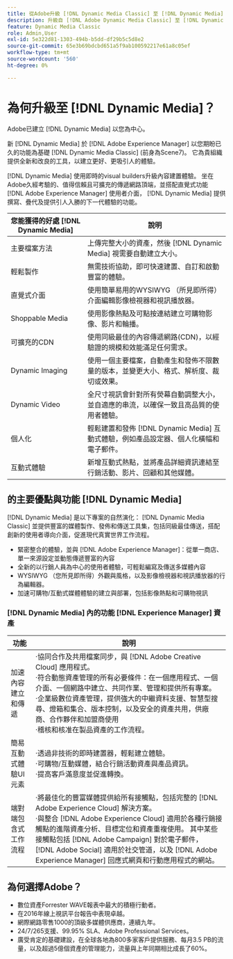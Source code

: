 ```yaml
---
title: 從Adobe升級 [!DNL Dynamic Media Classic] 至 [!DNL Dynamic Media] 於 [!DNL Experience Manager] 資產
description: 升級自 [!DNL Adobe Dynamic Media Classic] 至 [!DNL Dynamic Media] 於 [!DNL Adobe Experience Manager]. 瞭解的主要優點與功能 [!DNL Dynamic Media]. 檢閱功能清單比較、升級常見問題集和整備檢查清單。
feature: Dynamic Media Classic
role: Admin,User
exl-id: 5e322d81-1303-494b-b5dd-df29b5c5d8e2
source-git-commit: 65e3b69bdcbd651a5f9ab100592217e61a8c05ef
workflow-type: tm+mt
source-wordcount: '560'
ht-degree: 0%

---
```


# 為何升級至 [!DNL Dynamic Media]？

Adobe已建立 [!DNL Dynamic Media] 以您為中心。

新 [!DNL Dynamic Media] 於 [!DNL Adobe Experience Manager] 以您期盼已久的功能為基礎 [!DNL Dynamic Media Classic] (前身為Scene7)。 它為貴組織提供全新和改良的工具，以建立更好、更吸引人的體驗。

[!DNL Dynamic Media] 使用即時的visual builders升級內容建置體驗。 坐在Adobe久經考驗的、值得信賴且可擴充的傳遞網路頂端，並搭配直覺式功能 [!DNL Adobe Experience Manager] 使用者介面， [!DNL Dynamic Media] 提供撰寫、疊代及提供引人入勝的下一代體驗的功能。

| 您能獲得的好處 [!DNL Dynamic Media] | 說明 |
| --- | --- |
| 主要檔案方法 | 上傳完整大小的資產，然後 [!DNL Dynamic Media] 視需要自動建立大小。 |
| 輕鬆製作 | 無需技術協助，即可快速建置、自訂和啟動豐富的體驗。 |
| 直覺式介面 | 使用簡單易用的WYSIWYG （所見即所得）介面編輯影像檢視器和視訊播放器。 |
| Shoppable Media | 使用影像熱點及可點按連結建立可購物影像、影片和輪播。 |
| 可擴充的CDN | 使用同級最佳的內容傳遞網路(CDN)，以經驗證的規模和效能滿足任何需求。 |
| Dynamic Imaging | 使用一個主要檔案，自動產生和發佈不限數量的版本，並變更大小、格式、解析度、裁切或效果。 |
| Dynamic Video | 全尺寸視訊會針對所有熒幕自動調整大小，並自適應的串流，以確保一致且高品質的使用者體驗。 |
| 個人化 | 輕鬆建置和發佈 [!DNL Dynamic Media] 互動式體驗，例如產品設定器、個人化橫幅和電子郵件。 |
| 互動式體驗 | 新增互動式熱點，並將產品詳細資訊連結至行銷活動、影片、回顧和其他媒體。 |

## 的主要優點與功能 [!DNL Dynamic Media]

[!DNL Dynamic Media] 是以下專案的自然演化： [!DNL Dynamic Media Classic] 並提供豐富的媒體製作、發佈和傳送工具集，包括同級最佳傳送，搭配創新的使用者導向介面，促進現代真實世界工作流程。

* 緊密整合的體驗，並與 [!DNL Adobe Experience Manager]：從單一商店、單一來源設定並動態傳遞豐富的內容
* 全新的以行銷人員為中心的使用者體驗，可輕鬆編寫及傳送多媒體內容
* WYSIWYG （您所見即所得）外觀與風格，以及影像檢視器和視訊播放器的行為編輯器。
* 加速可購物/互動式媒體體驗的建立與部署，包括影像熱點和可購物視訊

### [!DNL Dynamic Media] 內的功能 [!DNL Experience Manager] 資產

| 功能 | 說明 |
| --- | --- |
| 加速內容建立和傳遞 | ·協同合作及共用檔案同步，與 [!DNL Adobe Creative Cloud] 應用程式。<br>·符合動態資產管理的所有必要條件：在一個應用程式、一個介面、一個網路中建立、共同作業、管理和提供所有專案。<br>·企業級數位資產管理，提供強大的中繼資料支援、智慧型搜尋、燈箱和集合、版本控制，以及安全的資產共用，供廠商、合作夥伴和加盟商使用<br>·稽核和核准在製品資產的工作流程。 |
| 簡易互動式體驗UI元素 | ·透過非技術的即時建置器，輕鬆建立體驗。<br>·可購物/互動媒體，結合行銷活動資產與產品資訊。<br>·提高客戶滿意度並促進轉換。 |
| 端對端包含式工作流程 | ·將最佳化的豐富媒體提供給所有接觸點，包括完整的 [!DNL Adobe Experience Cloud] 解決方案。<br>·與整合 [!DNL Adobe Experience Cloud] 適用於各種行銷接觸點的進階資產分析、目標定位和資產重複使用。 其中某些接觸點包括 [!DNL Adobe Campaign] 對於電子郵件， [!DNL Adobe Social] 適用於社交管道，以及 [!DNL Adobe Experience Manager] 回應式網頁和行動應用程式的網站。 |

## 為何選擇Adobe？

* 數位資產Forrester WAVE報表中最大的積極行動者。
* 在2016年線上視訊平台報告中表現卓越。
* 網際網路零售1000的頂級多媒體供應商，連續九年。
* 24/7/265支援、99.95% SLA、Adobe Professional Services。
* 廣受肯定的基礎建設，在全球各地為800多家客戶提供服務、每月3.5 PB的流量，以及超過5億個資產的管理能力，流量與上年同期相比成長了60%。
